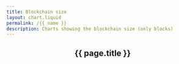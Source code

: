 ```yaml
---
title: Blockchain size
layout: chart.liquid
permalink: /{{ name }}
description: Charts showing the blockchain size (only blocks)
---
```


<h2 style="text-align:center">{{ page.title }}</h2>

<canvas id="myChart" width="100%"></canvas>
<script>
var labels = {{ site.data.stats.block_size_per_month.labels | join: "','" | prepend: "['" | append : "']"}};
var values = {{ site.data.stats.block_size_per_month.values | join: "," | prepend: "[" | append: "]"}};
var ctx = document.getElementById("myChart").getContext('2d');
var myChart = new Chart(ctx, {
    type: 'line',
    data: {
        labels: labels,
        datasets: [{
            label: 'size',
            data: values,
            backgroundColor: window.chartColors.blue,
            fill: true,
        }]
    }
});
</script>

<br>
